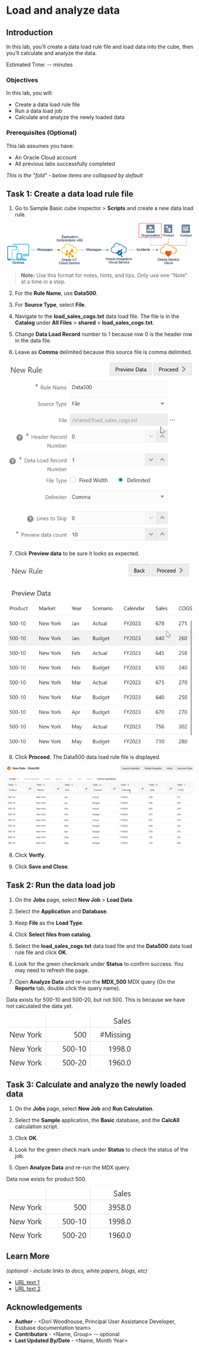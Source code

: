 # Load and analyze data

## Introduction

In this lab, you’ll create a data load rule file and load data into the cube, then you’ll calculate and analyze the data.

Estimated Time: -- minutes

### Objectives

In this lab, you will:

* Create a data load rule file
* Run a data load job
* Calculate and analyze the newly loaded data

### Prerequisites (Optional)

This lab assumes you have:

* An Oracle Cloud account
* All previous labs successfully completed

*This is the "fold" - below items are collapsed by default*

## Task 1: Create a data load rule file

1. Go to Sample Basic cube inspector > **Scripts** and create a new data load rule.

![Image alt text](images/sample1.png)

> **Note:** Use this format for notes, hints, and tips. Only use one "Note" at a time in a step.

2. For the **Rule Name**, use **Data500**.

3. For **Source Type**, select **File**.

4. Navigate to the **load_sales_cogs.txt** data load file. The file is in the **Catalog** under **All Files** > **shared** > **load_sales_cogs.txt**.

5. Change **Data Load Record** number to 1 because row 0 is the header row in the data file.

6. Leave as **Comma** delimited because this source file is comma delimited.

  ![Image of the New Rule dialog box, with entries as described in the preceding steps.](images/new_data_load_rule.png)

7. Click **Preview data** to be sure it looks as expected.

  ![Image of Preview Data in the New Rule dialog box, showing columns for the 500-10 product group, New York, Year and Scenario members, with Sales and COGS columns containing numeric data values.](images/load_rule_preview_data.png)

8. Click **Proceed**. The Data500 data load rule file is displayed.

  ![Image of the Data500 data load rule file, with seven fields: Product, Market, Year, Scenario, Calendar, Sales, and COGS.](images/data500_rule.png)

8. Click **Verify**.

9. Click **Save and Close**.

## Task 2: Run the data load job

1. On the **Jobs** page, select **New Job** > **Load Data**.

2. Select the **Application** and **Database**.

3. Keep **File** as the **Load Type**.

4. Click **Select files from catalog**.

5. Select the **load_sales_cogs.txt** data load file and the **Data500** data load rule file and click **OK**.

6. Look for the green checkmark under **Status** to confirm success. You may need to refresh the page.

7. Open **Analyze Data** and re-run the **MDX_500** MDX query (On the **Reports** tab, double click the query name).

Data exists for 500-10 and 500-20, but not 500. This is because we have not calculated the data yet.

  ![Image of an analyze data grid with existing data for 500-10 and 500-20 and #Missing for 500.](images/analyze_missing_500.png)

## Task 3: Calculate and analyze the newly loaded data

1. On the **Jobs** page, select **New Job** and **Run Calculation**.

2. Select the **Sample** application, the **Basic** database, and the **CalcAll** calculation script.

3. Click **OK**.

4. Look for the green check mark under **Status** to check the status of the job.

5. Open **Analyze Data** and re-run the MDX query.

Data now exists for product 500.

  ![Image of an analyze data grid with existing data for 500-10, and 500-20, and for 500.](images/analyze_data_in_500.png)

## Learn More

*(optional - include links to docs, white papers, blogs, etc)*

* [URL text 1](http://docs.oracle.com)
* [URL text 2](http://docs.oracle.com)

## Acknowledgements

* **Author** - <Dori Woodhouse, Principal User Assistance Developer, Essbase documentation team>
* **Contributors** -  <Name, Group> -- optional
* **Last Updated By/Date** - <Name, Month Year>